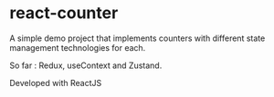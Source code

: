 # react-counter

A simple demo project that implements counters with different state management technologies for each.

So far : Redux, useContext and Zustand.

Developed with ReactJS
